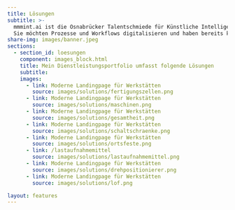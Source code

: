 ```yaml
---
title: Lösungen
subtitle: >-
  mmmint.ai ist die Osnabrücker Talentschmiede für Künstliche Intelligenz und Digitales.
  Sie möchten Prozesse und Workflows digitalisieren und haben bereits konkrete Ideen? Wir entwickeln gemeinsam mit Ihnen datenbasierte digitale Services. Maßgeschneiderte Lösungen mit modernster Technologie. Die Projekte werden gemeinsam erarbeitet. Sprechen Sie uns gerne an.
share-img: images/banner.jpeg
sections:
  - section_id: loesungen
    component: images_block.html
    title: Mein Dienstleistungsportfolio umfasst folgende Lösungen
    subtitle:
    images:
      - link: Moderne Landingpage für Werkstätten
        source: images/solutions/fertigungszellen.png
      - link: Moderne Landingpage für Werkstätten
        source: images/solutions/maschinen.png
      - link: Moderne Landingpage für Werkstätten
        source: images/solutions/gesamtheit.png
      - link: Moderne Landingpage für Werkstätten
        source: images/solutions/schaltschraenke.png
      - link: Moderne Landingpage für Werkstätten
        source: images/solutions/ortsfeste.png
      - link: /lastaufnahmemittel
        source: images/solutions/lastaufnahmemittel.png
      - link: Moderne Landingpage für Werkstätten
        source: images/solutions/drehpositionierer.png
      - link: Moderne Landingpage für Werkstätten
        source: images/solutions/lof.png

layout: features
---
```



